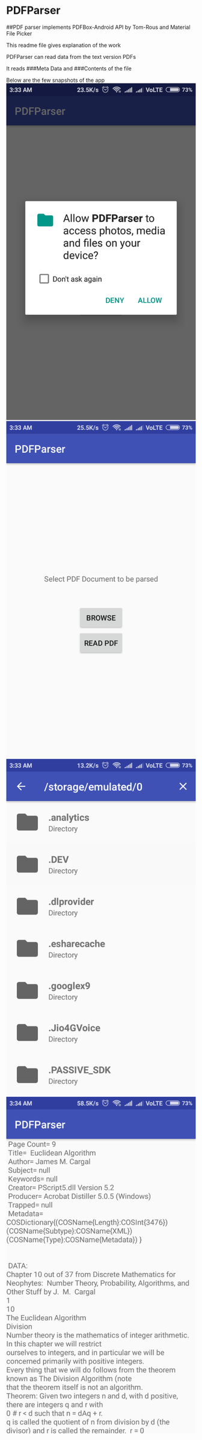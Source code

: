 # PDFParser
##PDF parser implements PDFBox-Android API by Tom-Rous and Material File Picker

This readme file gives explanation of the work

PDFParser can read data from the text version PDFs 

It reads ###Meta Data and ###Contents of the file

Below are the few snapshots of the app
![alt text](https://github.com/AshishAYadav/PDFParser/blob/master/Screenshot_2018-06-18-03-33-18-115_com.google.android.packageinstaller.png)![alt text](https://github.com/AshishAYadav/PDFParser/blob/master/Screenshot_2018-06-18-03-33-24-564_com.android.PDFParser.png) ![alt text](https://github.com/AshishAYadav/PDFParser/blob/master/Screenshot_2018-06-18-03-33-30-265_com.android.PDFParser.png)
![alt text](https://github.com/AshishAYadav/PDFParser/blob/master/Screenshot_2018-06-18-03-34-00-601_com.android.PDFParser.png)

